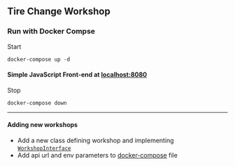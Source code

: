 ## Tire Change Workshop

### Run with Docker Compse

Start
```
docker-compose up -d
```

#### Simple JavaScript Front-end at [localhost:8080](http://localhost:8080)

Stop
```
docker-compose down
```

---

#### Adding new workshops

- Add a new class defining workshop and implementing [`WorkshopInterface`](src/main/java/com/karlaru/tcw/workshops/WorkshopInterface.java)
- Add api url and env parameters to [docker-compose](docker-compose.yaml) file

